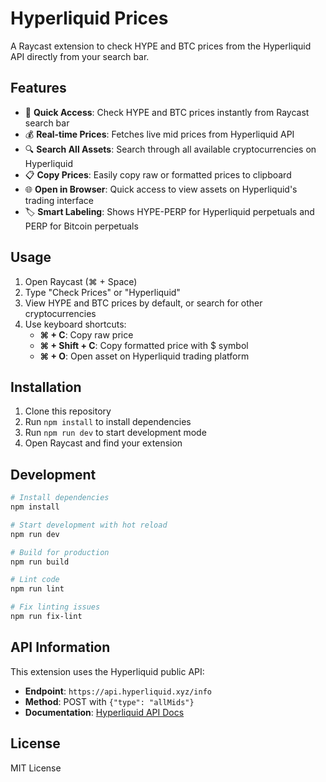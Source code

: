 # Hyperliquid Prices

A Raycast extension to check HYPE and BTC prices from the Hyperliquid API directly from your search bar.

## Features

- 🚀 **Quick Access**: Check HYPE and BTC prices instantly from Raycast search bar
- 💰 **Real-time Prices**: Fetches live mid prices from Hyperliquid API
- 🔍 **Search All Assets**: Search through all available cryptocurrencies on Hyperliquid
- 📋 **Copy Prices**: Easily copy raw or formatted prices to clipboard
- 🌐 **Open in Browser**: Quick access to view assets on Hyperliquid's trading interface
- 🏷️ **Smart Labeling**: Shows HYPE-PERP for Hyperliquid perpetuals and PERP for Bitcoin perpetuals

## Usage

1. Open Raycast (⌘ + Space)
2. Type "Check Prices" or "Hyperliquid"
3. View HYPE and BTC prices by default, or search for other cryptocurrencies
4. Use keyboard shortcuts:
   - **⌘ + C**: Copy raw price
   - **⌘ + Shift + C**: Copy formatted price with $ symbol
   - **⌘ + O**: Open asset on Hyperliquid trading platform

## Installation

1. Clone this repository
2. Run `npm install` to install dependencies
3. Run `npm run dev` to start development mode
4. Open Raycast and find your extension

## Development

```bash
# Install dependencies
npm install

# Start development with hot reload
npm run dev

# Build for production
npm run build

# Lint code
npm run lint

# Fix linting issues
npm run fix-lint
```

## API Information

This extension uses the Hyperliquid public API:
- **Endpoint**: `https://api.hyperliquid.xyz/info`
- **Method**: POST with `{"type": "allMids"}`
- **Documentation**: [Hyperliquid API Docs](https://hyperliquid.gitbook.io/hyperliquid-docs/for-developers/api)

## License

MIT License 